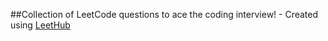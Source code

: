 ##Collection of LeetCode questions to ace the coding interview! - Created using [LeetHub](https://github.com/QasimWani/LeetHub)
